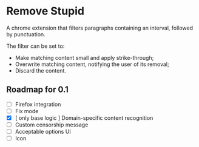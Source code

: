 # Remove Stupid

A chrome extension that filters paragraphs containing an interval, followed by punctuation.

The filter can be set to:
* Make matching content small and apply strike-through;
* Overwrite matching content, notifying the user of its removal;
* Discard the content.

## Roadmap for 0.1

- [ ] Firefox integration
- [ ] Fix mode
- [x] [ only base logic ] Domain-specific content recognition
- [ ] Custom censorship message
- [ ] Acceptable options UI
- [ ] Icon